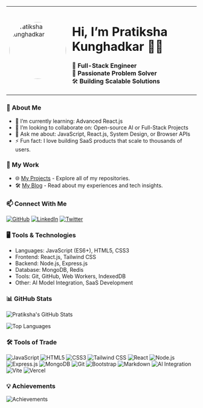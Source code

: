 <table>
  <tr>
    <td>
      <img 
        src="https://media.licdn.com/dms/image/v2/D5603AQGhhH9jCaxNcQ/profile-displayphoto-shrink_200_200/profile-displayphoto-shrink_200_200/0/1711104303419?e=1738195200&v=beta&t=iQBPGnmjra9WN3fsx8Gy2WLLi39fr8zBZtKQa8q_bqQ" 
        alt="Pratiksha Kunghadkar" 
        style="border-radius: 50%; width: 150px; height: 150px;" 
      />
    </td>
    <td>
      <h1>Hi, I’m Pratiksha Kunghadkar 👩‍💻</h1>
      <p>
        🚀 <strong>Full-Stack Engineer</strong><br>
        🌟 <strong>Passionate Problem Solver</strong><br>
        🛠️ <strong>Building Scalable Solutions</strong>
      </p>
    </td>
  </tr>
</table>

### 🚀 About Me
- 🌱 I’m currently learning: Advanced React.js
- 👯 I’m looking to collaborate on: Open-source AI or Full-Stack Projects
- 💬 Ask me about: JavaScript, React.js, System Design, or Browser APIs
- ⚡ Fun fact: I love building SaaS products that scale to thousands of users.

### 🌟 My Work
- 🌐 [My Projects](https://github.com/pratikshakunghadkar2003?tab=repositories) - Explore all of my repositories.
- 🛠 [My Blog](https://github.com/UmeshRaut/my-blog) - Read about my experiences and tech insights.

### 📫 Connect With Me
[![GitHub](https://img.shields.io/badge/GitHub-%2312100E.svg?style=for-the-badge&logo=github&logoColor=white)](https://github.com/UmeshRaut)
[![LinkedIn](https://img.shields.io/badge/LinkedIn-%230077B5.svg?style=for-the-badge&logo=linkedin&logoColor=white)](https://www.linkedin.com/in/pratiksha-kunghadkar-ab021b2a1/)
[![Twitter](https://img.shields.io/badge/Twitter-%231DA1F2.svg?style=for-the-badge&logo=twitter&logoColor=white)]()

### 🖥 Tools & Technologies
- Languages: JavaScript (ES6+), HTML5, CSS3
- Frontend: React.js, Tailwind CSS
- Backend: Node.js, Express.js
- Database: MongoDB, Redis
- Tools: Git, GitHub, Web Workers, IndexedDB
- Other: AI Model Integration, SaaS Development

### 📊 GitHub Stats
![Pratiksha's GitHub Stats](https://github-readme-stats.vercel.app/api?username=pratikshakunghadkar2003&show_icons=true&theme=radical)

![Top Languages](https://github-readme-stats.vercel.app/api/top-langs/?username=pratikshakunghadkar&layout=compact&theme=radical)

### 🛠 Tools of Trade

![JavaScript](https://img.shields.io/badge/JavaScript-%23F7DF1E.svg?style=for-the-badge&logo=javascript&logoColor=black)
![HTML5](https://img.shields.io/badge/HTML5-%23E34F26.svg?style=for-the-badge&logo=html5&logoColor=white)
![CSS3](https://img.shields.io/badge/CSS3-%231572B6.svg?style=for-the-badge&logo=css3&logoColor=white)
![Tailwind CSS](https://img.shields.io/badge/Tailwind_CSS-%2338B2AC.svg?style=for-the-badge&logo=tailwind-css&logoColor=white)
![React](https://img.shields.io/badge/React-%2361DAFB.svg?style=for-the-badge&logo=react&logoColor=black)
![Node.js](https://img.shields.io/badge/Node.js-%23339933.svg?style=for-the-badge&logo=node.js&logoColor=white)
![Express.js](https://img.shields.io/badge/Express.js-%23000000.svg?style=for-the-badge&logo=express&logoColor=white)
![MongoDB](https://img.shields.io/badge/MongoDB-%2347A248.svg?style=for-the-badge&logo=mongodb&logoColor=white)
![Git](https://img.shields.io/badge/Git-%23F05032.svg?style=for-the-badge&logo=git&logoColor=white)
![Bootstrap](https://img.shields.io/badge/Bootstrap-%23563D7C.svg?style=for-the-badge&logo=bootstrap&logoColor=white)
![Markdown](https://img.shields.io/badge/Markdown-%23000000.svg?style=for-the-badge&logo=markdown&logoColor=white)
![AI Integration](https://img.shields.io/badge/AI_Integration-%230A0A0A.svg?style=for-the-badge&logo=openai&logoColor=white)
![Vite](https://img.shields.io/badge/Vite-%23646CFF.svg?style=for-the-badge&logo=vite&logoColor=white)
![Vercel](https://img.shields.io/badge/Vercel-%23000000.svg?style=for-the-badge&logo=vercel&logoColor=white)

### 💡 Achievements

![Achievements](https://github-profile-trophy.vercel.app/?username=pratikshakunghadkar2003&theme=darkhub&column=3&margin-w=15&margin-h=15)

